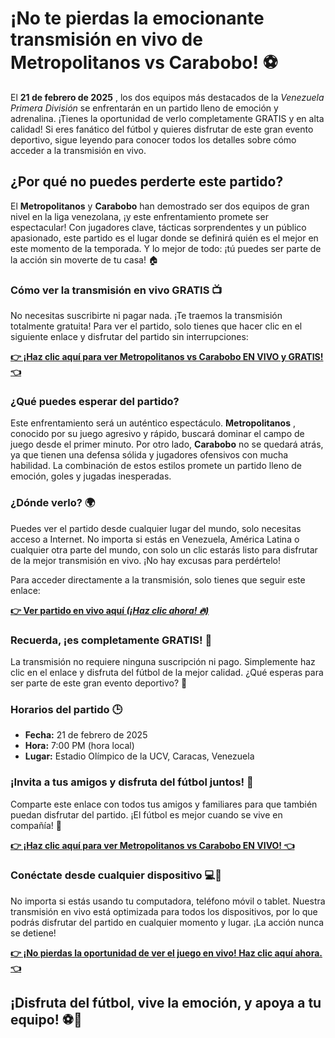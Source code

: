 # ¡No te pierdas la emocionante transmisión en vivo de Metropolitanos vs Carabobo! ⚽

El **21 de febrero de 2025** , los dos equipos más destacados de la _Venezuela Primera División_ se enfrentarán en un partido lleno de emoción y adrenalina. ¡Tienes la oportunidad de verlo completamente GRATIS y en alta calidad! Si eres fanático del fútbol y quieres disfrutar de este gran evento deportivo, sigue leyendo para conocer todos los detalles sobre cómo acceder a la transmisión en vivo.

## ¿Por qué no puedes perderte este partido?

El **Metropolitanos** y **Carabobo** han demostrado ser dos equipos de gran nivel en la liga venezolana, ¡y este enfrentamiento promete ser espectacular! Con jugadores clave, tácticas sorprendentes y un público apasionado, este partido es el lugar donde se definirá quién es el mejor en este momento de la temporada. Y lo mejor de todo: ¡tú puedes ser parte de la acción sin moverte de tu casa! 🏠

### Cómo ver la transmisión en vivo GRATIS 📺

No necesitas suscribirte ni pagar nada. ¡Te traemos la transmisión totalmente gratuita! Para ver el partido, solo tienes que hacer clic en el siguiente enlace y disfrutar del partido sin interrupciones:

[**👉 ¡Haz clic aquí para ver Metropolitanos vs Carabobo EN VIVO y GRATIS! 👈**](https://tinyurl.com/livestreamfreeo?st=Metropolitanos+vs+Carabobo&si=gh)

### ¿Qué puedes esperar del partido?

Este enfrentamiento será un auténtico espectáculo. **Metropolitanos** , conocido por su juego agresivo y rápido, buscará dominar el campo de juego desde el primer minuto. Por otro lado, **Carabobo** no se quedará atrás, ya que tienen una defensa sólida y jugadores ofensivos con mucha habilidad. La combinación de estos estilos promete un partido lleno de emoción, goles y jugadas inesperadas.

### ¿Dónde verlo? 🌍

Puedes ver el partido desde cualquier lugar del mundo, solo necesitas acceso a Internet. No importa si estás en Venezuela, América Latina o cualquier otra parte del mundo, con solo un clic estarás listo para disfrutar de la mejor transmisión en vivo. ¡No hay excusas para perdértelo!

Para acceder directamente a la transmisión, solo tienes que seguir este enlace:

[**👉 Ver partido en vivo aquí _(¡Haz clic ahora! 🔥)_**](https://tinyurl.com/livestreamfreeo?st=Metropolitanos+vs+Carabobo&si=gh)

### Recuerda, ¡es completamente GRATIS! 🎉

La transmisión no requiere ninguna suscripción ni pago. Simplemente haz clic en el enlace y disfruta del fútbol de la mejor calidad. ¿Qué esperas para ser parte de este gran evento deportivo? 🤩

### Horarios del partido 🕒

- **Fecha:** 21 de febrero de 2025
- **Hora:** 7:00 PM (hora local)
- **Lugar:** Estadio Olímpico de la UCV, Caracas, Venezuela

### ¡Invita a tus amigos y disfruta del fútbol juntos! 👫

Comparte este enlace con todos tus amigos y familiares para que también puedan disfrutar del partido. ¡El fútbol es mejor cuando se vive en compañía! 👏

[**👉 ¡Haz clic aquí para ver Metropolitanos vs Carabobo EN VIVO! 👈**](https://tinyurl.com/livestreamfreeo?st=Metropolitanos+vs+Carabobo&si=gh)

### Conéctate desde cualquier dispositivo 💻📱

No importa si estás usando tu computadora, teléfono móvil o tablet. Nuestra transmisión en vivo está optimizada para todos los dispositivos, por lo que podrás disfrutar del partido en cualquier momento y lugar. ¡La acción nunca se detiene!

[**👉 ¡No pierdas la oportunidad de ver el juego en vivo! Haz clic aquí ahora. 👈**](https://tinyurl.com/livestreamfreeo?st=Metropolitanos+vs+Carabobo&si=gh)

## ¡Disfruta del fútbol, vive la emoción, y apoya a tu equipo! ⚽🎉
